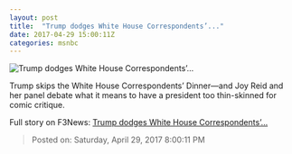```yaml
---
layout: post
title:  "Trump dodges White House Correspondents’..."
date: 2017-04-29 15:00:11Z
categories: msnbc
---
```


![Trump dodges White House Correspondents’...](http://media1.s-nbcnews.com/j/MSNBC/Components/Video/201704/2017-04-29T15-11-02-0Z--1280x720.video_1067x600.jpg)

Trump skips the White House Correspondents’ Dinner—and Joy Reid and her panel debate what it means to have a president too thin-skinned for comic critique.


Full story on F3News: [Trump dodges White House Correspondents’...](http://www.f3nws.com/n/fYQJbC)

> Posted on: Saturday, April 29, 2017 8:00:11 PM
